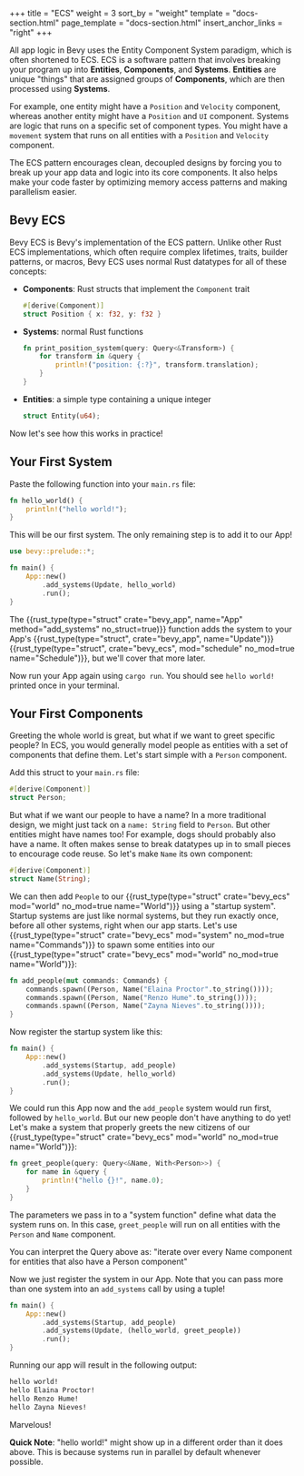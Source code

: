 +++
title = "ECS"
weight = 3
sort_by = "weight"
template = "docs-section.html"
page_template = "docs-section.html"
insert_anchor_links = "right"
+++

All app logic in Bevy uses the Entity Component System paradigm, which is often shortened to ECS. ECS is a software pattern that involves breaking your program up into **Entities**, **Components**, and **Systems**. **Entities** are unique "things" that are assigned groups of **Components**, which are then processed using **Systems**.

For example, one entity might have a `Position` and `Velocity` component, whereas another entity might have a `Position` and `UI` component. Systems are logic that runs on a specific set of component types. You might have a `movement` system that runs on all entities with a `Position` and `Velocity` component.

The ECS pattern encourages clean, decoupled designs by forcing you to break up your app data and logic into its core components. It also helps make your code faster by optimizing memory access patterns and making parallelism easier.

## Bevy ECS

Bevy ECS is Bevy's implementation of the ECS pattern. Unlike other Rust ECS implementations, which often require complex lifetimes, traits, builder patterns, or macros, Bevy ECS uses normal Rust datatypes for all of these concepts:

* **Components**: Rust structs that implement the `Component` trait

    ```rs
    #[derive(Component)]
    struct Position { x: f32, y: f32 }
    ```

* **Systems**: normal Rust functions

    ```rs
    fn print_position_system(query: Query<&Transform>) {
        for transform in &query {
            println!("position: {:?}", transform.translation);
        }
    }
    ```

* **Entities**: a simple type containing a unique integer

    ```rs
    struct Entity(u64);
    ```

Now let's see how this works in practice!

## Your First System

Paste the following function into your `main.rs` file:

```rs
fn hello_world() {
    println!("hello world!");
}
```

This will be our first system. The only remaining step is to add it to our App!

```rs
use bevy::prelude::*;

fn main() {
    App::new()
        .add_systems(Update, hello_world)
        .run();
}
```

The {{rust_type(type="struct" crate="bevy_app", name="App" method="add_systems" no_struct=true)}} function adds the system to your App's {{rust_type(type="struct", crate="bevy_app", name="Update")}} {{rust_type(type="struct", crate="bevy_ecs", mod="schedule" no_mod=true name="Schedule")}}, but we'll cover that more later.

Now run your App again using `cargo run`. You should see `hello world!` printed once in your terminal.

## Your First Components

Greeting the whole world is great, but what if we want to greet specific people? In ECS, you would generally model people as entities with a set of components that define them. Let's start simple with a `Person` component.

Add this struct to your `main.rs` file:

```rs
#[derive(Component)]
struct Person;
```

But what if we want our people to have a name? In a more traditional design, we might just tack on a `name: String` field to `Person`. But other entities might have names too! For example, dogs should probably also have a name. It often makes sense to break datatypes up in to small pieces to encourage code reuse. So let's make `Name` its own component:

```rs
#[derive(Component)]
struct Name(String);
```

We can then add `People` to our {{rust_type(type="struct" crate="bevy_ecs" mod="world" no_mod=true name="World")}} using a "startup system". Startup systems are just like normal systems, but they run exactly once, before all other systems, right when our app starts. Let's use {{rust_type(type="struct" crate="bevy_ecs" mod="system" no_mod=true name="Commands")}} to spawn some entities into our {{rust_type(type="struct" crate="bevy_ecs" mod="world" no_mod=true name="World")}}:

```rs
fn add_people(mut commands: Commands) {
    commands.spawn((Person, Name("Elaina Proctor".to_string())));
    commands.spawn((Person, Name("Renzo Hume".to_string())));
    commands.spawn((Person, Name("Zayna Nieves".to_string())));
}
```

Now register the startup system like this:

```rs
fn main() {
    App::new()
        .add_systems(Startup, add_people)
        .add_systems(Update, hello_world)
        .run();
}
```

We could run this App now and the `add_people` system would run first, followed by `hello_world`. But our new people don't have anything to do yet! Let's make a system that properly greets the new citizens of our {{rust_type(type="struct" crate="bevy_ecs" mod="world" no_mod=true name="World")}}:

```rs
fn greet_people(query: Query<&Name, With<Person>>) {
    for name in &query {
        println!("hello {}!", name.0);
    }
}
```

The parameters we pass in to a "system function" define what data the system runs on. In this case, `greet_people` will run on all entities with the `Person` and `Name` component.

You can interpret the Query above as: "iterate over every Name component for entities that also have a Person component"

Now we just register the system in our App. Note that you can pass more than one system into an `add_systems` call by using a tuple!

```rs
fn main() {
    App::new()
        .add_systems(Startup, add_people)
        .add_systems(Update, (hello_world, greet_people))
        .run();
}
```

Running our app will result in the following output:

```txt
hello world!
hello Elaina Proctor!
hello Renzo Hume!
hello Zayna Nieves!
```

Marvelous!

**Quick Note**: "hello world!" might show up in a different order than it does above. This is because systems run in parallel by default whenever possible.
